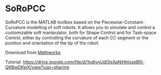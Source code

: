 # SoRoPCC
SoRoPCC is the MATLAB toolbox based on the Piecewise-Constant-Curvature modelling of soft robots. 
It allows you to simulate and control a customizable soft manipulator, both for Shape Control and for Task-space Control, either by controlling the curvature of each CC segment or the position and orientation of the tip of the robot.

Download from [Mathworks](https://www.mathworks.com/matlabcentral/fileexchange/104060-soropcc?s_tid=FX_rc1_behav)

Tutorial: https://drive.google.com/file/d/1ndIynUdOlsXaNiHhlxseBl5-QKBwDKwX/view?usp=sharing
